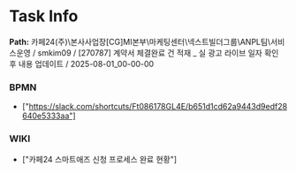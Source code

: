 # Task Info

**Path:** 카페24(주)\본사사업장\[CG]MI본부\마케팅센터\넥스트빌더그룹\ANPL팀\서비스운영 / smkim09 / [270787] 계약서 체결완료 건 적재 _ 실 광고 라이브 일자 확인 후 내용 업데이트 / 2025-08-01_00-00-00

### BPMN
- ["https://slack.com/shortcuts/Ft086178GL4E/b651d1cd62a9443d9edf28640e5333aa"]

### WIKI
- ["카페24 스마트애즈 신청 프로세스 완료 현황"]

